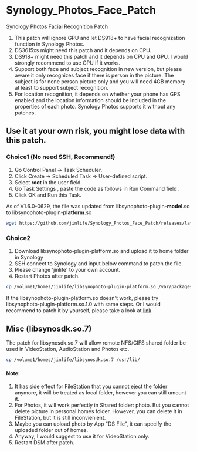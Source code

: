 # Synology_Photos_Face_Patch
Synology Photos Facial Recognition Patch

1. This patch will ignore GPU and let DS918+ to have facial recognization function in Synology Photos.
2. DS3615xs might need this patch and it depends on CPU.
3. DS918+ might need this patch and it depends on CPU and GPU, I would strongly recommend to use GPU if it works.
4. Support both face and subject recognition in new version, but please aware it only recognizes face if there is person in the picture. The subject is for none person picture only and you will need 4GB memory at least to support subject recognition.
5. For location recognition, it depends on whether your phone has GPS enabled and the location information should be included in the properties of each photo. Synology Photos supports it without any patches.

## Use it at your own risk, you might lose data with this patch.

### Choice1 (No need SSH, Recommend!)
1. Go Control Panel -> Task Scheduler.
2. Click Create -> Scheduled Task -> User-defined script.
3. Select **root** in the user field.
4. Go Task Settings , paste the code as follows in Run Command field .
5. Click OK and Run this Task.

As of V1.6.0-0629, the file was updated from libsynophoto-plugin-**model**.so to libsynophoto-plugin-**platform**.so

```bash
wget https://github.com/jinlife/Synology_Photos_Face_Patch/releases/latest/download/libsynophoto-plugin-platform.so -O /var/packages/SynologyPhotos/target/usr/lib/libsynophoto-plugin-platform.so && synopkgctl stop SynologyPhotos && synopkgctl start SynologyPhotos
```

### Choice2

1. Download libsynophoto-plugin-platform.so and upload it to home folder in Synology
2. SSH connect to Synology and input below command to patch the file.
3. Please change 'jinlife' to your own account.
4. Restart Photos after patch.
```bash
cp /volume1/homes/jinlife/libsynophoto-plugin-platform.so /var/packages/SynologyPhotos/target/usr/lib/ 
```
If the libsynophoto-plugin-platform.so doesn't work, please try libsynophoto-plugin-platform.so.1.0 with same steps.
Or I would recommend to patch it by yourself, please take a look at [link](/bin)

## Misc (libsynosdk.so.7)
The patch for libsynosdk.so.7 will allow remote NFS/CIFS shared folder be used in VideoStation, AudioStation and Photos etc.
```bash
cp /volume1/homes/jinlife/libsynosdk.so.7 /usr/lib/
```
#### Note: 
1. It has side effect for FileStation that you cannot eject the folder anymore, it will be treated as local folder, however you can still umount it.
2. For Photos, it will work perfectly in Shared folder: photo. But you cannot delete picture in personal homes folder. However, you can delete it in FileStation, but it is still inconvienient.
3. Maybe you can upload photo by App "DS File", it can specify the uploaded folder out of homes.
4. Anyway, I would suggest to use it for VideoStation only.
5. Restart DSM after patch.
